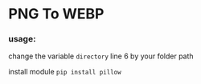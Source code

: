 # PNG To WEBP

### usage: 
change the variable `directory` line 6 by your folder path

install module
`pip install pillow`
